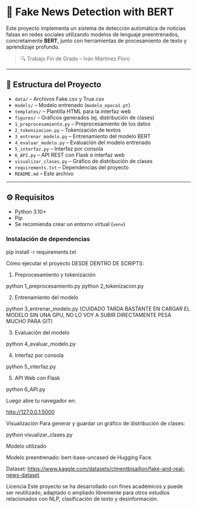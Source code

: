 # 🧠 Fake News Detection with BERT

Este proyecto implementa un sistema de detección automática de noticias falsas en redes sociales utilizando modelos de lenguaje preentrenados, concretamente **BERT**, junto con herramientas de procesamiento de texto y aprendizaje profundo.

> 🔍 Trabajo Fin de Grado – Iván Martínez Floro

---

## 📁 Estructura del Proyecto

- `data/` – Archivos Fake.csv y True.csv  
- `models/` – Modelo entrenado (`modelo_epoca1.pt`)  
- `templates/` – Plantilla HTML para la interfaz web  
- `figures/` – Gráficos generados (ej. distribución de clases)  
- `1_preprocesamiento.py` – Preprocesamiento de los datos  
- `2_tokenizacion.py` – Tokenización de textos  
- `3_entrenar_modelo.py` – Entrenamiento del modelo BERT  
- `4_evaluar_modelo.py` – Evaluación del modelo entrenado  
- `5_interfaz.py` – Interfaz por consola  
- `6_API.py` – API REST con Flask e interfaz web  
- `visualizar_clases.py` – Gráfico de distribución de clases  
- `requirements.txt` – Dependencias del proyecto  
- `README.md` – Este archivo

---

## ⚙️ Requisitos

- Python 3.10+
- Pip
- Se recomienda crear un entorno virtual (`venv`)

### Instalación de dependencias

pip install -r requirements.txt

Cómo ejecutar el proyecto
DESDE DENTRO DE SCRIPTS:

1. Preprocesamiento y tokenización

python 1_preprocesamiento.py
python 2_tokenizacion.py

2. Entrenamiento del modelo

python 3_entrenar_modelo.py
(CUIDADO TARDA BASTANTE EN CARGAR EL MODELO SIN UNA GPU, NO LO VOY A SUBIR DIRECTAMENTE PESA MUCHO PARA GIT)

3. Evaluación del modelo

python 4_evaluar_modelo.py


4. Interfaz por consola

python 5_interfaz.py

5. API Web con Flask

python 6_API.py

Luego abre tu navegador en:

http://127.0.0.1:5000

Visualización
Para generar y guardar un gráfico de distribución de clases:

python visualizar_clases.py

Modelo utilizado

Modelo preentrenado: bert-base-uncased de Hugging Face.

Dataset: https://www.kaggle.com/datasets/clmentbisaillon/fake-and-real-news-dataset

Licencia
Este proyecto se ha desarrollado con fines académicos y puede ser reutilizado, adaptado o ampliado libremente para otros estudios relacionados con NLP, clasificación de texto y desinformación.